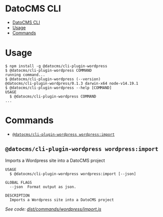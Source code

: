 # DatoCMS CLI

<!-- toc -->

- [DatoCMS CLI](#datocms-cli)
- [Usage](#usage)
- [Commands](#commands)
<!-- tocstop -->

# Usage

<!-- usage -->

```sh-session
$ npm install -g @datocms/cli-plugin-wordpress
$ @datocms/cli-plugin-wordpress COMMAND
running command...
$ @datocms/cli-plugin-wordpress (--version)
@datocms/cli-plugin-wordpress/0.1.3 darwin-x64 node-v14.19.1
$ @datocms/cli-plugin-wordpress --help [COMMAND]
USAGE
  $ @datocms/cli-plugin-wordpress COMMAND
...
```

<!-- usagestop -->

# Commands

<!-- commands -->

- [`@datocms/cli-plugin-wordpress wordpress:import`](#datocmscli-plugin-wordpress-wordpressimport)

## `@datocms/cli-plugin-wordpress wordpress:import`

Imports a Wordpress site into a DatoCMS project

```
USAGE
  $ @datocms/cli-plugin-wordpress wordpress:import [--json]

GLOBAL FLAGS
  --json  Format output as json.

DESCRIPTION
  Imports a Wordpress site into a DatoCMS project
```

_See code: [dist/commands/wordpress/import.js](https://github.com/datocms/cli/blob/v0.1.3/dist/commands/wordpress/import.js)_

<!-- commandsstop -->
